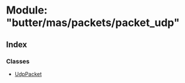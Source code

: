 
# Module: "butter/mas/packets/packet_udp"

## Index

### Classes

* [UdpPacket](../classes/_butter_mas_packets_packet_udp_.udppacket.md)
